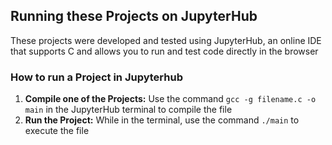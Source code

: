 <h2>Running these Projects on JupyterHub</h2>
<p>
  These projects were developed and tested using 
  JupyterHub, an online IDE that 
  supports C and allows you to run and test code directly in the browser 

<h3>How to run a Project in Jupyterhub</h3>
  <ol>
    <li>
      <strong>Compile one of the Projects:</strong> Use the command <code>gcc -g filename.c -o main</code> in the JupyterHub terminal to compile the file
    </li>
    <li>
      <strong>Run the Project:</strong> While in the terminal, use the command <code>./main</code> to execute the file
    </li>
  </ol>

</p>
